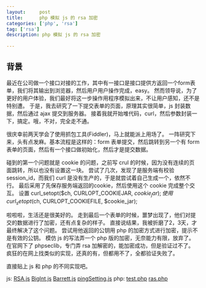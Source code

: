 ```yaml
---
layout:     post
title:      php 模拟 js 的 rsa 加密
categories: ['php', 'rsa']
tag: ['rsa']
description: php 模拟 js 的 rsa 加密
  
---
```

## 背景
最近在公司做一个接口对接的工作，其中有一接口是接口提供方返回一个form表单，我们将其输出到浏览器，然后用户用户操作完成，easy。
然而领导说，为了更好的用户体验，我们最好将这一步操作用程序模拟出来，不让用户感知，还不是特别遭。
于是，我去研究了一下提交表单的页面，原理其实很简单，js 封装数据，然后通过 ajax 提交到服务器。
接着我就开始堆代码，curl，然后参数封装一下，搞定。哦，不对，完全走不通。

很庆幸前两天学会了使用抓包工具(Fiddler)，马上就能派上用场了。
一阵研究下来，头有点发麻。基本流程是这样的：form 表单提交，然后跳转到另一个有 form 表单的页面，然后有一个接口做初始化，然后才是提交数据。

碰到的第一个问题就是 cookie 的问题，之前写 crul 的时候，因为没有连续的页面跳转，所以也没有设置这一块。
尝试了几次，发现了是服务端有校验 session_id，而我们 curl 是没有生产的，于是就尝试着自己生成一个，依然不行。
最后采用了先保存服务端返回的cookie，然后使用这个 cookie 完成整个交互。
  设置 curl_setopt($ch, CURLOPT_COOKIEJAR, $cookie_jar); 
  使用 curl_setopt($ch, CURLOPT_COOKIEFILE, $cookie_jar);

啦啦啦，生活还是很美好的。
走到最后一个表单的时候，噩梦出现了，他们对提交的数据进行了加密，还有点复杂的样子。
直接说结果，我被折磨了2，3天，才最终解决了这个问题。
尝试用他返回的公钥用 php 的加密方式进行加密，提示不是有效的公钥。
模仿 js 的写法弄一个 php 版的加密，无奈能力有限，放弃了。
在官网下了 phpseclib，专门弄 rsa 加解密的，能加密成功，但是验证过不了。
疯狂的在网上找类似的实现，还真的有，但都用不了，全都验证失败了。

直接贴上 js 和 php 的不同实现吧。

js: 
<a href="../resource/js/rsa/RSA.js">RSA.js</a>
<a href="../resource/js/rsa/BigInt.js">BigInt.js</a>
<a href="../resource/js/rsa/Barrett.js">Barrett.js</a>
<a href="../resource/js/rsa/pingSetting.js">pingSetting.js</a>
php:
<a href="../resource/php/rsa-js/test.php">test.php</a>
<a href="../resource/php/rsa-js/ras.php">ras.php</a>
